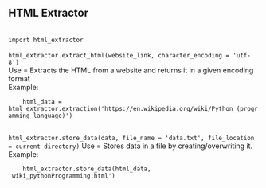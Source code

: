 <h2>HTML Extractor</h2>
<br>
<code>import html_extractor</code>
<br>
<br>
<code>html_extractor.extract_html(website_link, character_encoding = 'utf-8')</code><br>
Use = Extracts the HTML from a website and returns it in a given encoding format<br>
Example:<br>
    <code>
    html_data = html_extractor.extraction('https://en.wikipedia.org/wiki/Python_(programming_language)')</code>
<br>
<br>
<code>
html_extractor.store_data(data, file_name = 'data.txt', file_location = current directory)</code>
Use = Stores data in a file by creating/overwriting it.<br>
Example:<br>
    <code>
    html_extractor.store_data(html_data, 'wiki_pythonProgramming.html')</code>
